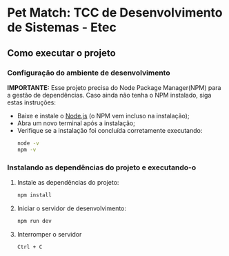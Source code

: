 # Pet Match: TCC de Desenvolvimento de Sistemas - Etec

## Como executar o projeto

### Configuração do ambiente de desenvolvimento
**IMPORTANTE:** Esse projeto precisa do Node Package Manager(NPM) para a gestão de dependências.
Caso ainda não tenha o NPM instalado, siga estas instruções: 
* Baixe e instale o [Node.js](https://nodejs.org/) (o NPM vem incluso na instalação);
* Abra um novo terminal após a instalação;
* Verifique se a instalação foi concluída corretamente executando:
   ```sh
   node -v
   npm -v
   ```

### Instalando as dependências do projeto e executando-o
1. Instale as dependências do projeto:
   ```sh
   npm install
   ```

2. Iniciar o servidor de desenvolvimento:
   ```sh
   npm run dev
   ```
   
3. Interromper o servidor
   ```sh
   Ctrl + C
   ```
